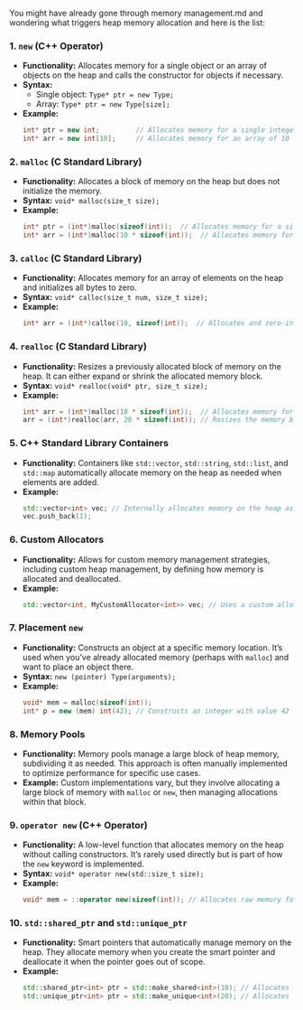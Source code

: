 You might have already gone through memory management.md and wondering what triggers heap memory allocation and here is the list:

### 1. **`new` (C++ Operator)**
   - **Functionality:** Allocates memory for a single object or an array of objects on the heap and calls the constructor for objects if necessary.
   - **Syntax:**
     - Single object: `Type* ptr = new Type;`
     - Array: `Type* ptr = new Type[size];`
   - **Example:**
     ```cpp
     int* ptr = new int;         // Allocates memory for a single integer
     int* arr = new int[10];     // Allocates memory for an array of 10 integers
     ```

### 2. **`malloc` (C Standard Library)**
   - **Functionality:** Allocates a block of memory on the heap but does not initialize the memory.
   - **Syntax:** `void* malloc(size_t size);`
   - **Example:**
     ```cpp
     int* ptr = (int*)malloc(sizeof(int));  // Allocates memory for a single integer
     int* arr = (int*)malloc(10 * sizeof(int));  // Allocates memory for an array of 10 integers
     ```

### 3. **`calloc` (C Standard Library)**
   - **Functionality:** Allocates memory for an array of elements on the heap and initializes all bytes to zero.
   - **Syntax:** `void* calloc(size_t num, size_t size);`
   - **Example:**
     ```cpp
     int* arr = (int*)calloc(10, sizeof(int));  // Allocates and zero-initializes memory for 10 integers
     ```

### 4. **`realloc` (C Standard Library)**
   - **Functionality:** Resizes a previously allocated block of memory on the heap. It can either expand or shrink the allocated memory block.
   - **Syntax:** `void* realloc(void* ptr, size_t size);`
   - **Example:**
     ```cpp
     int* arr = (int*)malloc(10 * sizeof(int));  // Allocates memory for 10 integers
     arr = (int*)realloc(arr, 20 * sizeof(int)); // Resizes the memory block to hold 20 integers
     ```

### 5. **C++ Standard Library Containers**
   - **Functionality:** Containers like `std::vector`, `std::string`, `std::list`, and `std::map` automatically allocate memory on the heap as needed when elements are added.
   - **Example:**
     ```cpp
     std::vector<int> vec; // Internally allocates memory on the heap as elements are added
     vec.push_back(1);
     ```

### 6. **Custom Allocators**
   - **Functionality:** Allows for custom memory management strategies, including custom heap management, by defining how memory is allocated and deallocated.
   - **Example:** 
     ```cpp
     std::vector<int, MyCustomAllocator<int>> vec; // Uses a custom allocator to manage memory
     ```

### 7. **Placement `new`**
   - **Functionality:** Constructs an object at a specific memory location. It’s used when you’ve already allocated memory (perhaps with `malloc`) and want to place an object there.
   - **Syntax:** `new (pointer) Type(arguments);`
   - **Example:**
     ```cpp
     void* mem = malloc(sizeof(int));
     int* p = new (mem) int(42); // Constructs an integer with value 42 at the location pointed to by mem
     ```

### 8. **Memory Pools**
   - **Functionality:** Memory pools manage a large block of heap memory, subdividing it as needed. This approach is often manually implemented to optimize performance for specific use cases.
   - **Example:** Custom implementations vary, but they involve allocating a large block of memory with `malloc` or `new`, then managing allocations within that block.

### 9. **`operator new` (C++ Operator)**
   - **Functionality:** A low-level function that allocates memory on the heap without calling constructors. It’s rarely used directly but is part of how the `new` keyword is implemented.
   - **Syntax:** `void* operator new(std::size_t size);`
   - **Example:**
     ```cpp
     void* mem = ::operator new(sizeof(int)); // Allocates raw memory for an int
     ```

### 10. **`std::shared_ptr` and `std::unique_ptr`**
   - **Functionality:** Smart pointers that automatically manage memory on the heap. They allocate memory when you create the smart pointer and deallocate it when the pointer goes out of scope.
   - **Example:**
     ```cpp
     std::shared_ptr<int> ptr = std::make_shared<int>(10); // Allocates memory for an integer on the heap
     std::unique_ptr<int> ptr = std::make_unique<int>(20); // Allocates memory for an integer on the heap
     ```

